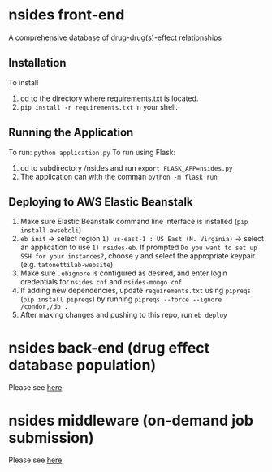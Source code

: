 # nsides front-end
A comprehensive database of drug-drug(s)-effect relationships

## Installation
To install

1. cd to the directory where requirements.txt is located.
2. `pip install -r requirements.txt` in your shell.

## Running the Application

To run: `python application.py`
To run using Flask: 
1. cd to subdirectory /nsides and run `export FLASK_APP=nsides.py` 
2. The application can with the comman `python -m flask run`


## Deploying to AWS Elastic Beanstalk

1. Make sure Elastic Beanstalk command line interface is installed (`pip install awsebcli`)
2. `eb init` -> select region `1) us-east-1 : US East (N. Virginia)` -> select an application to use `1) nsides-eb`. If prompted `Do you want to set up SSH for your instances?`, choose `y` and select the appropriate keypair (e.g. `tatonettilab-website`)
3. Make sure `.ebignore` is configured as desired, and enter login credentials for `nsides.cnf` and `nsides-mongo.cnf`
4. If adding new dependencies, update `requirements.txt` using `pipreqs` (`pip install pipreqs`) by running `pipreqs --force --ignore /condor,/db .`
4. After making changes and pushing to this repo, run `eb deploy`

# nsides back-end (drug effect database population)
Please see [here](https://github.com/tatonetti-lab/nsides/tree/master/condor)

# nsides middleware (on-demand job submission)
Please see [here](https://github.com/tatonetti-lab/nsides/tree/master/job_api)
